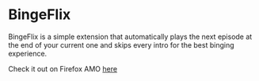 # BingeFlix

BingeFlix is a simple extension that automatically plays the next episode at the end of your current one and skips every intro for the best binging experience.

Check it out on Firefox AMO [here](https://addons.mozilla.org/en-US/firefox/addon/bingeflix/)